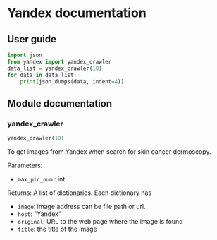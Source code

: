 # Yandex documentation

## User guide

```Python
import json
from yandex import yandex_crawler
data_list = yandex_crawler(10)
for data in data_list:
    print(json.dumps(data, indent=4))
```

## Module documentation

### yandex_crawler

```Python
yandex_crawler(10)
```
To get images from Yandex when search for skin cancer dermoscopy.

Parameters:
- `max_pic_num` : int.

Returns:
A list of dictionaries.
Each dictionary has
- `image`: image address can be file path or url.
- `host`: "Yandex"
- `original`: URL to the web page where the image is found
- `title`: the title of the image
